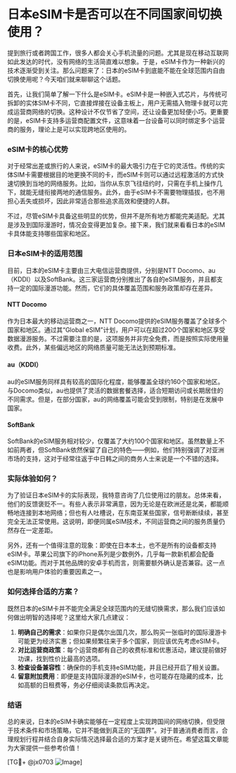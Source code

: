 # 日本eSIM卡是否可以在不同国家间切换使用？

提到旅行或者跨国工作，很多人都会关心手机流量的问题。尤其是现在移动互联网如此发达的时代，没有网络的生活简直难以想象。于是，eSIM卡作为一种新兴的技术逐渐受到关注。那么问题来了：日本的eSIM卡到底能不能在全球范围内自由切换使用呢？今天咱们就来聊聊这个话题。

首先，让我们简单了解一下什么是eSIM卡。eSIM卡是一种嵌入式芯片，与传统可拆卸的实体SIM卡不同，它直接焊接在设备主板上，用户无需插入物理卡就可以完成运营商网络的切换。这种设计不仅节省了空间，还让设备更加轻便小巧。更重要的是，eSIM卡支持多运营商配置文件，这意味着一台设备可以同时绑定多个运营商的服务，理论上是可以实现跨地区使用的。

### eSIM卡的核心优势

对于经常出差或旅行的人来说，eSIM卡的最大吸引力在于它的灵活性。传统的实体SIM卡需要根据目的地更换不同的卡，而eSIM卡则可以通过远程激活的方式快速切换到当地的网络服务。比如，当你从东京飞往纽约时，只需在手机上操作几下，就能无缝衔接两地的通信服务。此外，由于eSIM卡不需要物理插拔，也不用担心丢失或损坏，因此非常适合那些追求高效和便捷的人群。

不过，尽管eSIM卡具备这些明显的优势，但并不是所有地方都能完美适配。尤其是涉及到国际漫游时，情况会变得更加复杂。接下来，我们就来看看日本的eSIM卡具体能支持哪些国家和地区。

### 日本eSIM卡的适用范围

目前，日本的eSIM卡主要由三大电信运营商提供，分别是NTT Docomo、au（KDDI）以及SoftBank。这三家运营商分别推出了各自的eSIM服务，并且都支持一定的国际漫游功能。然而，它们的具体覆盖范围和服务政策却存在差异。

#### NTT Docomo
作为日本最大的移动运营商之一，NTT Docomo提供的eSIM服务覆盖了全球多个国家和地区。通过其“Global eSIM”计划，用户可以在超过200个国家和地区享受数据漫游服务。不过需要注意的是，这项服务并非完全免费，而是按照实际使用量收费。此外，某些偏远地区的网络质量可能无法达到预期标准。

#### au（KDDI）
au的eSIM服务同样具有较高的国际化程度，能够覆盖全球约160个国家和地区。与Docomo类似，au也提供了灵活的数据套餐选择，适合短期访问或长期居住的不同需求。但是，在部分国家，au的网络覆盖可能会受到限制，特别是在发展中国家。

#### SoftBank
SoftBank的eSIM服务相对较少，仅覆盖了大约100个国家和地区。虽然数量上不如前两者，但SoftBank依然保留了自己的特色——例如，他们特别强调了对亚洲市场的支持，这对于经常往返于中日韩之间的商务人士来说是一个不错的选择。

### 实际体验如何？

为了验证日本eSIM卡的实际表现，我特意咨询了几位使用过的朋友。总体来看，他们的反馈褒贬不一。有些人表示非常满意，因为无论是在欧洲还是北美，都能顺畅地连接到本地网络；但也有人吐槽说，在东南亚某些国家，信号断断续续，甚至完全无法正常使用。这说明，即便同属eSIM技术，不同运营商之间的服务质量仍然存在一定差距。

另外，还有一个值得注意的现象：即使在日本本土，也不是所有的设备都支持eSIM卡。苹果公司旗下的iPhone系列是少数例外，几乎每一款新机都会配备eSIM功能。而对于其他品牌的安卓手机而言，则需要额外确认是否兼容。这一点也是影响用户体验的重要因素之一。

### 如何选择合适的方案？

既然日本的eSIM卡并不能完全满足全球范围内的无缝切换需求，那么我们应该如何做出明智的选择呢？这里给大家几点建议：

1. **明确自己的需求**：如果你只是偶尔出国几次，那么购买一张临时的国际漫游卡可能更为经济实惠；但如果频繁往来于多个国家，则应该优先考虑eSIM卡。
2. **对比运营商政策**：每个运营商都有自己的收费标准和优惠活动，建议提前做好功课，找到性价比最高的选项。
3. **检查设备兼容性**：确保你的手机支持eSIM功能，并且已经开启了相关设置。
4. **留意附加费用**：即便是支持国际漫游的eSIM卡，也可能存在隐藏的成本，比如高额的日租费等，务必仔细阅读条款后再决定。

### 结语

总的来说，日本的eSIM卡确实能够在一定程度上实现跨国间的网络切换，但受限于技术条件和市场策略，它并不能做到真正的“无国界”。对于普通消费者而言，合理规划行程并结合自身实际情况选择最合适的方案才是关键所在。希望这篇文章能为大家提供一些参考价值！

[TG💪+ @jx0703 ![Image](https://github.com/user-attachments/assets/dbca1d08-cadb-493c-b0ec-ad6f7a83f270)]